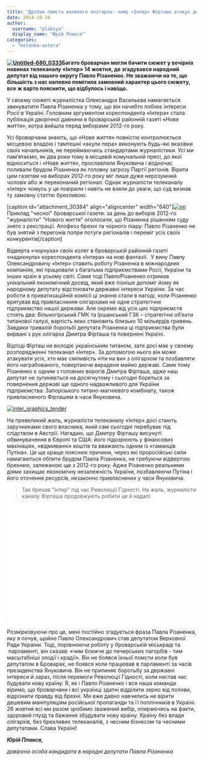 ```yaml
---
title: "Дрібна помста великого олігарха: чому «Інтер» Фірташа атакує депутата Різаненка?"
date: 2014-10-16
author: 
  username: "plaksya"
  display_name: "Юрій Плакся"
categories: 
  - "kolonka-avtora"
---
```


**[![Untitled-680_0333](https://mpz.brovary.org/wp-content/uploads/2014/10/Untitled-680_0333.jpg)](https://mpz.brovary.org/wp-content/uploads/2014/10/Untitled-680_0333.jpg)Багато броварчан могли бачити сюжет у вечірніх новинах телеканалу «Інтер» 14 жовтня, де згадувався народний депутат від нашого округу Павло Різаненко. Не зважаючи на те, що більшість з нас напевно помітила замовний характер цього сюжету, все ж варто пояснити, що відбулось і навіщо.**

У своєму сюжеті журналістка Олександра Васильєва намагається звинуватити Павла Різаненка у тому, що він начебто лобіює інтереси Росії в Україні. Головним аргументом кореспондента «Інтера» стала публікація дворічної давнини в броварській районній газеті «Нове життя», котра вийшла перед виборами 2012-го року.

Усі броварчани знають, що «Нове життя» повністю контролюється місцевою владою і тамтешні «акули пера» виконують будь-які вказівки своїх начальників, не переймаючись стандартами журналістики. Усі ми пам’ятаємо, як два роки тому в місцевій комунальній пресі, до якої відноситься і «Нове життя», прославляли Януковича і водночас поливали брудом Різаненка як головну загрозу Партії регіонів. Вірити цим газетам на виборах 2012-го року міг лише дуже нерозумний чоловік або ж переконаний регіонал. Однак журналісти телеканалу «Інтер» чомусь у це повірили і навіть не взяли до уваги, що суд визнав ту замовну статтю брехливою.

\[caption id="attachment\_30384" align="aligncenter" width="640"\][![nn](https://mpz.brovary.org/wp-content/uploads/2014/10/nn.jpg)](https://mpz.brovary.org/wp-content/uploads/2014/10/nn.jpg) Приклад "чесної" броварської газети: за день до виборів 2012-го "журналісти" "Нового життя" оголосили, що Різаненка рішенням суду знято з реєстрації. Апофеоз брехні та чорного піару: Павло Різаненко не був знятий з перегонів попри потуги регіоналів і переміг усіх своїх конкурентів\[/caption\]

Відверта «чорнуха» своїх колег в броварській районній газеті «надихнула» кореспондента «Інтера» на нові фантазії.  У вину Павлу Олександровичу «Інтер» ставить роботу Різаненка в міжнародних компаніях, які працювали з багатьма підприємствами Росії, України та інших країн в усьому світі. Саме тоді ПавлоРізаненко отримав унікальний економічний досвід, який вже пізніше допоміг йому як народному депутату відстоювати державні інтереси України. За час роботи в приватизаційній комісії ці знання стали в нагоді, коли Різаненко врятував від привласнення олігархами не одне стратегічне підприємство нашої держави. Але окремо від усіх цих підприємств стоять два: Вільногірський ГМК та Іршанський ГЗК – стратегічні об’єкти титанової галузі, вартість яких становить близько 10 мільярдів гривень. Завдяки тривалій боротьбі депутата Різаненка ці підприємства були вирвані з рук олігарха Дмитра Фірташа та повернені Україні.

Відтоді Фірташ не володіє українським титаном, зате досі має у своєму розпорядженні телеканал «Інтер». За допомогою нього він може атакувати усіх, хто має сміливість «іти на ви» з олігархом та позбавляти його награбованого, повертаючи вкрадене майно державі. Саме тому Різаненко є одним з головних ворогів Дмитра Фірташа, адже наш депутат не зупиняється на досягнутому і сьогодні бореться за повернення державі ще одного надважливого для України підприємства: Запорізького титано-магнієвого комбінату, також привласненого Фірташем в часи Януковича.

[![inter_graphics_tender](https://mpz.brovary.org/wp-content/uploads/2014/10/inter_graphics_tender.jpg)](https://mpz.brovary.org/wp-content/uploads/2014/10/inter_graphics_tender.jpg)

На превеликий жаль, журналісти телеканалу «Інтер» досі стають заручниками свого власника, який сам сьогодні перебуває під слідством в Австрії. Нагадаю, що Дмитру Фірташу висунуті обвинувачення в Європі та США: його підозрюють у фінансових махінаціях, «відмиванні» коштів та вважають одним із «гаманців Путіна». Це ще краще пояснює причини, через які проросійські сили намагаються облити брудом Павла Різаненка, не гребуючи відвертою брехнею, залежаною ще з 2012-го року. Адже Різаненко реальними діями захищає економічну незалежність України, позбавляючи Путіна і його оточення ресурсів, незаконно привласнених у часи Януковича.

> Так брехав "Інтер" під час Революції Гідності. На жаль, журналісти каналу Фірташа продовжують робити це й надалі

<iframe src="//www.youtube.com/embed/qlE80Hytnto" width="420" height="315" frameborder="0" allowfullscreen="allowfullscreen"></iframe>

Розмірковуючи про це, мені постійно згадується фраза Павла Різаненка, яку я почув, щойно Павло Олександрович став депутатом Верховної Ради України. Тоді, порівнюючи роботу у броварській міськраді та  парламенті, він сказав: «чим ближче до печерських пагорбів - тим масштабніші злодії і крадії». Він не боявся їхньої помсти коли був депутатом в Броварах, не боявся коли працював в парламенті за часів президенства Януковича. Він не припиняє боротьбу за державні інтереси й зараз, після перемоги Революції Гідності, коли настав час будувати нову країну. Я, як і Павло Різаненко і вся наша команда віримо, що броварчани і всі українці здатні відділити зерно від полови, відрізнити правду від брехні. Ми вже давно навчились не вірити дешевим маніпуляціям російської пропаганди та її поплічників в Україні. 26 жовтня всі ми разом зробимо зважений вибір, опираючись на факти, здоровий глузд та бажання збудувати нову країну. Країну без влади олігархів, без брехливих телеканалів, з чесним бізнесом та чесними депутатами. Слава Україні!

**_Юрій Плакся,_**

_довірена особа кандидата в народні депутати Павла Різаненка_
